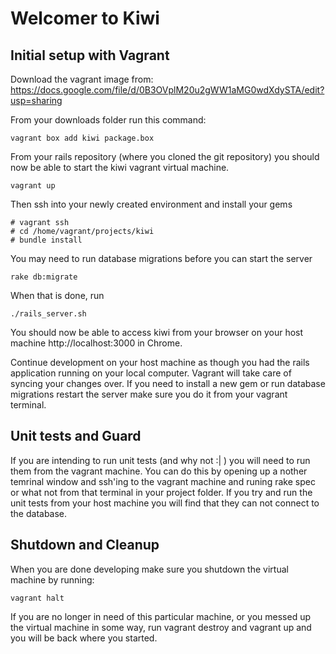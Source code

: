 Welcomer to Kiwi
===============

Initial setup with Vagrant
-------

Download the vagrant image from:
https://docs.google.com/file/d/0B3OVplM20u2gWW1aMG0wdXdySTA/edit?usp=sharing

From your downloads folder run this command:

```
vagrant box add kiwi package.box
```

From your rails repository (where you cloned the git repository) you should
now be able to start the kiwi vagrant virtual machine.

```
vagrant up
```

Then ssh into your newly created environment and install your gems

```
# vagrant ssh
# cd /home/vagrant/projects/kiwi
# bundle install
```

You may need to run database migrations before you can start the server

```
rake db:migrate
```

When that is done, run

```
./rails_server.sh
```

You should now be able to access kiwi from your browser on your host
machine http://localhost:3000 in Chrome.

Continue development on your host machine as though you had the rails
application running on your local computer.  Vagrant will take care of syncing
your changes over.  If you need to install a new gem or run database
migrations restart the server make sure you do it from your vagrant terminal.

Unit tests and Guard
--------------------

If you are intending to run unit tests (and why not :| ) you will need to run
them from the vagrant machine.  You can do this by opening up a nother temrinal
window and ssh'ing to the vagrant machine and runing rake spec or what not from
that terminal in your project folder.  If you try and run the unit tests from
your host machine you will find that they can not connect to the database.

Shutdown and Cleanup
-------

When you are done developing make sure you shutdown the virtual machine by
running:

```
vagrant halt
```

If you are no longer in need of this particular machine, or you messed up
the virtual machine in some way, run vagrant destroy and vagrant up and
you will be back where you started.

